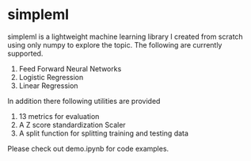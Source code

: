 # simpleml

simpleml is a lightweight machine learning library I created from scratch using only numpy to explore the topic. The following are currently supported.

1. Feed Forward Neural Networks
2. Logistic Regression
3. Linear Regression

In addition there following utilities are provided
1. 13 metrics for evaluation
2. A Z score standardization Scaler
3. A split function for splitting training and testing data

Please check out demo.ipynb for code examples.